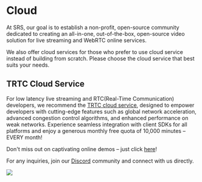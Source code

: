 # Cloud

At SRS, our goal is to establish a non-profit, open-source community dedicated to creating an all-in-one,
out-of-the-box, open-source video solution for live streaming and WebRTC online services.

We also offer cloud services for those who prefer to use cloud service instead of building from scratch.
Please choose the cloud service that best suits your needs.

<a name='srs-cloud-service'></a>

## TRTC Cloud Service

For low latency live streaming and RTC(Real-Time Communication) developers, we recommend the [TRTC cloud service](https://trtc.io/pricing?_channel_track_key=Yd99P51u),
designed to empower developers with cutting-edge features such as global network acceleration, advanced
congestion control algorithms, and enhanced performance on weak networks. Experience seamless integration
with client SDKs for all platforms and enjoy a generous monthly free quota of 10,000 minutes – EVERY month!

Don't miss out on captivating online demos – just click [here](https://trtc.io/demo?_channel_track_key=MH4jbLMx)!

For any inquiries, join our [Discord](https://discord.gg/DCCH6HyhuT) community and connect with us directly.

![](https://ossrs.io/gif/v1/sls.gif?site=ossrs.io&path=/lts/pages/cloud-en)
